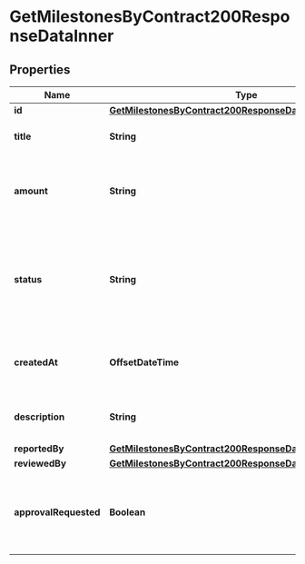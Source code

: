 

# GetMilestonesByContract200ResponseDataInner


## Properties

| Name | Type | Description | Notes |
|------------ | ------------- | ------------- | -------------|
|**id** | [**GetMilestonesByContract200ResponseDataInnerId**](GetMilestonesByContract200ResponseDataInnerId.md) |  |  |
|**title** | **String** | The title of the milestone. |  |
|**amount** | **String** | The amount to be paid for completing this milestone. |  |
|**status** | **String** | The current status of the milestone, such as &#39;Pending Approval&#39;, &#39;Approved&#39;, or &#39;Completed&#39;. |  |
|**createdAt** | **OffsetDateTime** | The creation date of the milestone in ISO-8601 format. |  |
|**description** | **String** | A detailed description of the milestone. |  |
|**reportedBy** | [**GetMilestonesByContract200ResponseDataInnerReportedBy**](GetMilestonesByContract200ResponseDataInnerReportedBy.md) |  |  |
|**reviewedBy** | [**GetMilestonesByContract200ResponseDataInnerReviewedBy**](GetMilestonesByContract200ResponseDataInnerReviewedBy.md) |  |  |
|**approvalRequested** | **Boolean** | Indicates whether approval has been requested for the milestone. |  |



